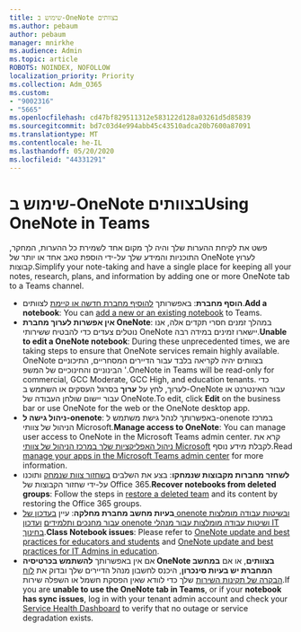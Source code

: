 ```yaml
---
title: שימוש ב-OneNote בצוותים
ms.author: pebaum
author: pebaum
manager: mnirkhe
ms.audience: Admin
ms.topic: article
ROBOTS: NOINDEX, NOFOLLOW
localization_priority: Priority
ms.collection: Adm_O365
ms.custom:
- "9002316"
- "5665"
ms.openlocfilehash: cd47bf829511312e583122d128a03261d5d85839
ms.sourcegitcommit: bd7c03d4e994abb45c43510adca20b7600a87091
ms.translationtype: MT
ms.contentlocale: he-IL
ms.lasthandoff: 05/20/2020
ms.locfileid: "44331291"
---
```

# <a name="using-onenote-in-teams"></a><span data-ttu-id="2dc11-102">שימוש ב-OneNote בצוותים</span><span class="sxs-lookup"><span data-stu-id="2dc11-102">Using OneNote in Teams</span></span>

<span data-ttu-id="2dc11-103">פשט את לקיחת ההערות שלך והיה לך מקום אחד לשמירת כל ההערות, המחקר, התוכניות והמידע שלך על-ידי הוספת טאב אחד או יותר של OneNote לערוץ קבוצות.</span><span class="sxs-lookup"><span data-stu-id="2dc11-103">Simplify your note-taking and have a single place for keeping all your notes, research, plans, and information by adding one or more OneNote tab to a Teams channel.</span></span>

- <span data-ttu-id="2dc11-104">**הוסף מחברת**: באפשרותך [להוסיף מחברת חדשה או קיימת](https://support.microsoft.com/en-us/office/add-a-onenote-notebook-to-teams-0ec78cc3-ba3b-4279-a88e-aa40af9865c2) לצוותים.</span><span class="sxs-lookup"><span data-stu-id="2dc11-104">**Add a notebook**: You can [add a new or an existing notebook](https://support.microsoft.com/en-us/office/add-a-onenote-notebook-to-teams-0ec78cc3-ba3b-4279-a88e-aa40af9865c2) to Teams.</span></span>
- <span data-ttu-id="2dc11-105">**אין אפשרות לערוך מחברת OneNote**: במהלך זמנים חסרי תקדים אלה, אנו נוטלים צעדים כדי להבטיח ששירותי OneNote יישארו זמינים במידה רבה.</span><span class="sxs-lookup"><span data-stu-id="2dc11-105">**Unable to edit a OneNote notebook**: During these unprecedented times, we are taking steps to ensure that OneNote services remain highly available.</span></span>  <span data-ttu-id="2dc11-106">OneNote בצוותים יהיה לקריאה בלבד עבור הדיירים המסחריים, התיכוניים הבינוניים והחינוכיים של המשפ '.</span><span class="sxs-lookup"><span data-stu-id="2dc11-106">OneNote in Teams will be read-only for commercial, GCC Moderate, GCC High, and education tenants.</span></span> <span data-ttu-id="2dc11-107">כדי לערוך, לחץ על **ערוך** בסרגל העסקים או השתמש ב-OneNote עבור האינטרנט או עבור יישום שולחן העבודה של OneNote.</span><span class="sxs-lookup"><span data-stu-id="2dc11-107">To edit, click **Edit** on the business bar or use OneNote for the web or the OneNote desktop app.</span></span>
- <span data-ttu-id="2dc11-108">**ניהול גישה ל-onenote**: באפשרותך לנהל גישת משתמש ל-onenote במרכז הניהול של צוותי Microsoft.</span><span class="sxs-lookup"><span data-stu-id="2dc11-108">**Manage access to OneNote**: You can manage user access to OneNote in the Microsoft Teams admin center.</span></span> <span data-ttu-id="2dc11-109">קרא את [ניהול האפליקציות שלך במרכז הניהול של צוותי Microsoft](https://docs.microsoft.com/MicrosoftTeams/manage-apps) לקבלת מידע נוסף.</span><span class="sxs-lookup"><span data-stu-id="2dc11-109">Read [manage your apps in the Microsoft Teams admin center](https://docs.microsoft.com/MicrosoftTeams/manage-apps) for more information.</span></span>
- <span data-ttu-id="2dc11-110">**לשחזר מחברות מקבוצות שנמחקו**: בצע את השלבים [בשחזור צוות שנמחק](https://docs.microsoft.com/microsoftteams/archive-or-delete-a-team#restore-a-deleted-team) ותוכנו על-ידי שחזור הקבוצות של Office 365.</span><span class="sxs-lookup"><span data-stu-id="2dc11-110">**Recover notebooks from deleted groups**: Follow the steps in [restore a deleted team](https://docs.microsoft.com/microsoftteams/archive-or-delete-a-team#restore-a-deleted-team) and its content by restoring the Office 365 groups.</span></span>
- <span data-ttu-id="2dc11-111">**בעיות מחשב מחברת מחלקה**: עיין [בעדכון של onenote ובשיטות עבודה מומלצות עבור מחנכים ותלמידים](https://support.office.com/article/onenote-update-and-best-practices-for-educators-and-students-dde775f0-8b06-4263-8b54-1e9ddc3dd146) [ועדכון onenote ושיטות עבודה מומלצות עבור מנהלי IT בחינוך](https://support.office.com/article/onenote-update-and-best-practices-for-it-admins-in-education-9d78f2b2-5e25-4288-b597-b4ba463c7b46?ui=en-US&rs=en-US&ad=US).</span><span class="sxs-lookup"><span data-stu-id="2dc11-111">**Class Notebook issues**: Please refer to [OneNote update and best practices for educators and students](https://support.office.com/article/onenote-update-and-best-practices-for-educators-and-students-dde775f0-8b06-4263-8b54-1e9ddc3dd146) and [OneNote update and best practices for IT Admins in education](https://support.office.com/article/onenote-update-and-best-practices-for-it-admins-in-education-9d78f2b2-5e25-4288-b597-b4ba463c7b46?ui=en-US&rs=en-US&ad=US).</span></span>
- <span data-ttu-id="2dc11-112">אם אין באפשרותך **להשתמש בכרטיסיה OneNote בצוותים**, או אם **במחשב המחברת יש בעיות סינכרון**, היכנס לחשבון מנהל הדיירים שלך ובדוק את [לוח הבקרה של תקינות השירות](https://docs.microsoft.com/office365/enterprise/view-service-health) שלך כדי לוודא שאין הפסקת חשמל או השפלה שירות.</span><span class="sxs-lookup"><span data-stu-id="2dc11-112">If you are **unable to use the OneNote tab in Teams**, or if your **notebook has sync issues**, log in with your tenant admin account and check your [Service Health Dashboard](https://docs.microsoft.com/office365/enterprise/view-service-health) to verify that no outage or service degradation exists.</span></span>
